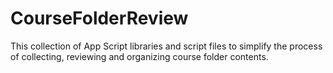 # CourseFolderReview

This collection of App Script libraries and script files to simplify the process of
collecting, reviewing and organizing course folder contents.


